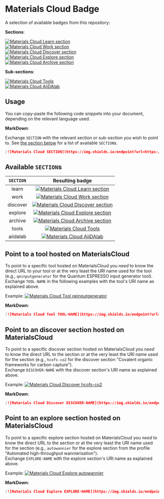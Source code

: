 # Materials Cloud Badge

A selection of available badges from this repository:

**Sections**:

[![Materials Cloud Learn section](https://img.shields.io/endpoint?url=https://raw.githubusercontent.com/materialscloud-org/mcloud-badge/main/badges/mcloud_badge_learn.json)](https://materialscloud.org/learn/)  
[![Materials Cloud Work section](https://img.shields.io/endpoint?url=https://raw.githubusercontent.com/materialscloud-org/mcloud-badge/main/badges/mcloud_badge_work.json)](https://materialscloud.org/work/)  
[![Materials Cloud Discover section](https://img.shields.io/endpoint?url=https://raw.githubusercontent.com/materialscloud-org/mcloud-badge/main/badges/mcloud_badge_discover.json)](https://materialscloud.org/discover/)  
[![Materials Cloud Explore section](https://img.shields.io/endpoint?url=https://raw.githubusercontent.com/materialscloud-org/mcloud-badge/main/badges/mcloud_badge_explore.json)](https://materialscloud.org/explore/)  
[![Materials Cloud Archive section](https://img.shields.io/endpoint?url=https://raw.githubusercontent.com/materialscloud-org/mcloud-badge/main/badges/mcloud_badge_archive.json)](https://archive.materialscloud.org)

**Sub-sections**:

[![Materials Cloud Tools](https://img.shields.io/endpoint?url=https://raw.githubusercontent.com/materialscloud-org/mcloud-badge/main/badges/mcloud_badge_tools.json)](https://materialscloud.org/tools/)  
[![Materials Cloud AiiDAlab](https://img.shields.io/endpoint?url=https://raw.githubusercontent.com/materialscloud-org/mcloud-badge/main/badges/mcloud_badge_aiidalab.json)](https://materialscloud.org/aiidalab/)

## Usage

You can copy-paste the following code snippets into your document, depending on the relevant language used.

**MarkDown**:

Exchange `SECTION` with the relevant section or sub-section you wish to point to.
See [the section below](#available-sections) for a list of available `SECTION`s.

```markdown
[![Materials Cloud SECTION](https://img.shields.io/endpoint?url=https://raw.githubusercontent.com/materialscloud-org/mcloud-badge/main/badges/mcloud_badge_SECTION.json)](https://materialscloud.org/SECTION/)
```

## Available `SECTION`s

| `SECTION` | Resulting badge |
|:---:|:---:|
| learn | [![Materials Cloud Learn section](https://img.shields.io/endpoint?url=https://raw.githubusercontent.com/materialscloud-org/mcloud-badge/main/badges/mcloud_badge_learn.json)](https://materialscloud.org/learn/) |
| work | [![Materials Cloud Work section](https://img.shields.io/endpoint?url=https://raw.githubusercontent.com/materialscloud-org/mcloud-badge/main/badges/mcloud_badge_work.json)](https://materialscloud.org/work/) |
| discover | [![Materials Cloud Discover section](https://img.shields.io/endpoint?url=https://raw.githubusercontent.com/materialscloud-org/mcloud-badge/main/badges/mcloud_badge_discover.json)](https://materialscloud.org/discover/) |
| explore | [![Materials Cloud Explore section](https://img.shields.io/endpoint?url=https://raw.githubusercontent.com/materialscloud-org/mcloud-badge/main/badges/mcloud_badge_explore.json)](https://materialscloud.org/explore/) |
| archive | [![Materials Cloud Archive section](https://img.shields.io/endpoint?url=https://raw.githubusercontent.com/materialscloud-org/mcloud-badge/main/badges/mcloud_badge_archive.json)](https://materialscloud.org/archive/) |
| tools | [![Materials Cloud Tools](https://img.shields.io/endpoint?url=https://raw.githubusercontent.com/materialscloud-org/mcloud-badge/main/badges/mcloud_badge_tools.json)](https://materialscloud.org/tools/) |
| aiidalab | [![Materials Cloud AiiDAlab](https://img.shields.io/endpoint?url=https://raw.githubusercontent.com/materialscloud-org/mcloud-badge/main/badges/mcloud_badge_aiidalab.json)](https://materialscloud.org/aiidalab/) |

## Point to a tool hosted on MaterialsCloud

To point to a specific tool hosted on MaterialsCloud you _need_ to know the direct URL to your tool or at the very least the URI name used for the tool (e.g., `qeinputgenerator` for the Quantum ESPRESSO input generator tool).  
Exchange `TOOL-NAME` in the following examples with the tool's URI name as explained above.

Example: [![Materials Cloud Tool qeinputgenerator](https://img.shields.io/endpoint?url=https://raw.githubusercontent.com/materialscloud-org/mcloud-badge/main/badges/mcloud_badge_tools.json)](https://materialscloud.org/work/tools/qeinputgenerator)

**MarkDown**:

```markdown
[![Materials Cloud Tool TOOL-NAME](https://img.shields.io/endpoint?url=https://raw.githubusercontent.com/materialscloud-org/mcloud-badge/main/badges/mcloud_badge_tools.json)](https://materialscloud.org/work/tools/TOOL-NAME)
```

## Point to an discover section hosted on MaterialsCloud

To point to a specific discover section hosted on MaterialsCloud you _need_ to know the direct URL to the section or at the very least the URI name used for the section (e.g., `hcofs-co2` for the discover section "Covalent organic frameworks for carbon capture").  
Exchange `DISCOVER-NAME` with the discover section's URI name as explained above.

Example: [![Materials Cloud Discover hcofs-co2](https://img.shields.io/endpoint?url=https://raw.githubusercontent.com/materialscloud-org/mcloud-badge/main/badges/mcloud_badge_discover.json)](https://materialscloud.org/discover/hcofs-co2)

**MarkDown**:

```markdown
[![Materials Cloud Discover DISCOVER-NAME](https://img.shields.io/endpoint?url=https://raw.githubusercontent.com/materialscloud-org/mcloud-badge/main/badges/mcloud_badge_discover.json)](https://materialscloud.org/discover/DISCOVER-NAME)
```

## Point to an explore section hosted on MaterialsCloud

To point to a specific explore section hosted on MaterialsCloud you _need_ to know the direct URL to the section or at the very least the URI name used for the section (e.g., `autowannier` for the explore section from the profile "Automated high-throughput wannierisation").  
Exchange `EXPLORE-NAME` with the explore section's URI name as explained above.

Example: [![Materials Cloud Explore autowannier](https://img.shields.io/endpoint?url=https://raw.githubusercontent.com/materialscloud-org/mcloud-badge/main/badges/mcloud_badge_explore.json)](https://materialscloud.org/explore/autowannier)

**MarkDown**:

```markdown
[![Materials Cloud Explore EXPLORE-NAME](https://img.shields.io/endpoint?url=https://raw.githubusercontent.com/materialscloud-org/mcloud-badge/main/badges/mcloud_badge_explore.json)](https://materialscloud.org/explore/EXPLORE-NAME)
```
